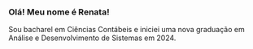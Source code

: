 ### Olá! Meu nome é Renata! 

Sou bacharel em Ciências Contábeis e iniciei uma nova graduação em Análise e Desenvolvimento de Sistemas em 2024.



<!--
**RenataRemour/RenataRemour** is a ✨ _special_ ✨ repository because its `README.md` (this file) appears on your GitHub profile.

Here are some ideas to get you started:

- 🔭 I’m currently working on ...
- 🌱 I’m currently learning ...
- 👯 I’m looking to collaborate on ...
- 🤔 I’m looking for help with ...
- 💬 Ask me about ...
- 📫 How to reach me: ...
- 😄 Pronouns: ...
- ⚡ Fun fact: ...
-->
